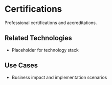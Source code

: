 # Certifications

Professional certifications and accreditations.

## Related Technologies
- Placeholder for technology stack

## Use Cases
- Business impact and implementation scenarios
